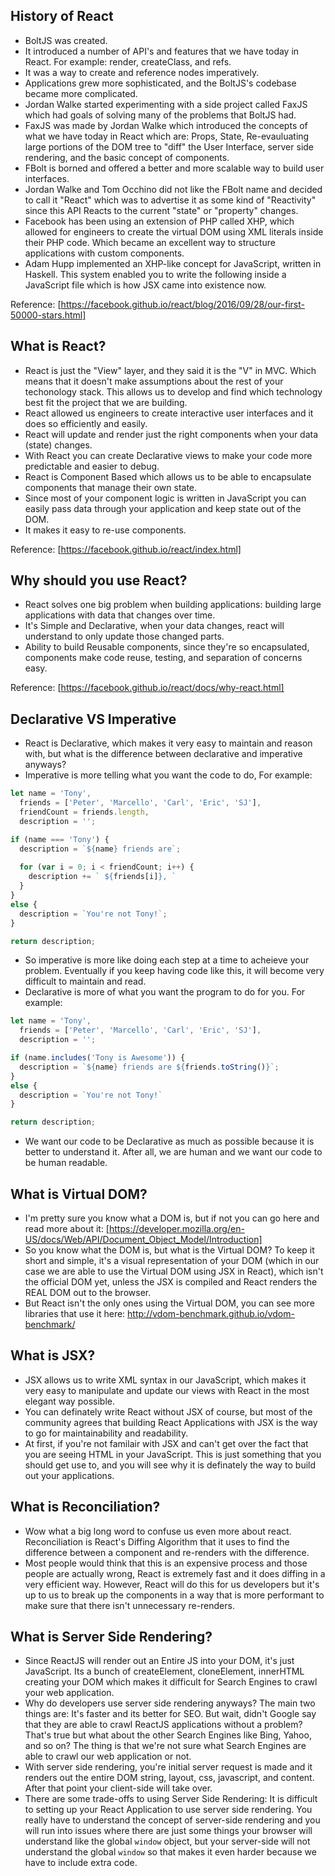 ## History of React
- BoltJS was created.
- It introduced a number of API's and features that we have today in React. For example: render, createClass, and refs.
- It was a way to create and reference nodes imperatively.
- Applications grew more sophisticated, and the BoltJS's codebase became more complicated.
- Jordan Walke started experimenting with a side project called FaxJS which had goals of solving many of the problems that BoltJS had.
- FaxJS was made by Jordan Walke which introduced the concepts of what we have today in React which are: Props, State, Re-evauluating large portions of the DOM tree to "diff" the User Interface, server side rendering, and the basic concept of components.
- FBolt is borned and offered a better and more scalable way to build user interfaces.
- Jordan Walke and Tom Occhino did not like the FBolt name and decided to call it "React" which was to advertise it as some kind of "Reactivity" since this API Reacts to the current "state" or "property" changes.
- Facebook has been using an extension of PHP called XHP, which allowed for engineers to create the virtual DOM using XML literals inside their PHP code. Which became an excellent way to structure applications with custom components.
- Adam Hupp implemented an XHP-like concept for JavaScript, written in Haskell. This system enabled you to write the following inside a JavaScript file which is how JSX came into existence now.

Reference: [https://facebook.github.io/react/blog/2016/09/28/our-first-50000-stars.html]

## What is React?
- React is just the "View" layer, and they said it is the "V" in MVC. Which means that it doesn't make assumptions about the rest of your techonology stack. This allows us to develop and find which technology best fit the project that we are building.
- React allowed us engineers to create interactive user interfaces and it does so efficiently and easily.
- React will update and render just the right components when your data (state) changes.
- With React you can create Declarative views to make your code more predictable and easier to debug.
- React is Component Based which allows us to be able to encapsulate components that manage their own state.
- Since most of your component logic is written in JavaScript you can easily pass data through your application and keep state out of the DOM.
- It makes it easy to re-use components.

Reference: [https://facebook.github.io/react/index.html]

## Why should you use React?
- React solves one big problem when building applications: building large applications with data that changes over time.
- It's Simple and Declarative, when your data changes, react will understand to only update those changed parts. 
- Ability to build Reusable components, since they're so encapsulated, components make code reuse, testing, and separation of concerns easy.

Reference: [https://facebook.github.io/react/docs/why-react.html]

## Declarative VS Imperative
- React is Declarative, which makes it very easy to maintain and reason with, but what is the difference between declarative and imperative anyways?
- Imperative is more telling what you want the code to do, For example:
```js
let name = 'Tony',
  friends = ['Peter', 'Marcello', 'Carl', 'Eric', 'SJ'],
  friendCount = friends.length,
  description = '';

if (name === 'Tony') {
  description = `${name} friends are`;
  
  for (var i = 0; i < friendCount; i++) {
    description += ` ${friends[i]}, `
  }
}
else {
  description = `You're not Tony!`;
}

return description;
```
- So imperative is more like doing each step at a time to acheieve your problem. Eventually if you keep having code like this, it will become very difficult to maintain and read.
- Declarative is more of what you want the program to do for you. For example:
```js
let name = 'Tony',
  friends = ['Peter', 'Marcello', 'Carl', 'Eric', 'SJ'],
  description = '';

if (name.includes('Tony is Awesome')) {
  description = `${name} friends are ${friends.toString()}`;
}
else {
  description = `You're not Tony!`
}

return description;
```
- We want our code to be Declarative as much as possible because it is better to understand it. After all, we are human and we want our code to be human readable.

## What is Virtual DOM?
- I'm pretty sure you know what a DOM is, but if not you can go here and read more about it: [https://developer.mozilla.org/en-US/docs/Web/API/Document_Object_Model/Introduction]
- So you know what the DOM is, but what is the Virtual DOM? To keep it short and simple, it's a visual representation of your DOM (which in our case we are able to use the Virtual DOM using JSX in React), which isn't the official DOM yet, unless the JSX is compiled and React renders the REAL DOM out to the browser.
- But React isn't the only ones using the Virtual DOM, you can see more libraries that use it here: http://vdom-benchmark.github.io/vdom-benchmark/

## What is JSX?
- JSX allows us to write XML syntax in our JavaScript, which makes it very easy to manipulate and update our views with React in the most elegant way possible.
- You can definately write React without JSX of course, but most of the community agrees that building React Applications with JSX is the way to go for maintainability and readability.
- At first, if you're not familair with JSX and can't get over the fact that you are seeing HTML in your JavaScript. This is just something that you should get use to, and you will see why it is definately the way to build out your applications.

## What is Reconciliation?
- Wow what a big long word to confuse us even more about react. Reconciliation is React's Diffing Algorithm that it uses to find the difference between a component and re-renders with the difference.
- Most people would think that this is an expensive process and those people are actually wrong, React is extremely fast and it does diffing in a very efficient way. However, React will do this for us developers but it's up to us to break up the components in a way that is more performant to make sure that there isn't unnecessary re-renders.

## What is Server Side Rendering?
- Since ReactJS will render out an Entire JS into your DOM, it's just JavaScript. Its a bunch of createElement, cloneElement, innerHTML creating your DOM which makes it difficult for Search Engines to crawl your web application. 
- Why do developers use server side rendering anyways? The main two things are: It's faster and its better for SEO. But wait, didn't Google say that they are able to crawl ReactJS applications without a problem? That's true but what about the other Search Engines like Bing, Yahoo, and so on? The thing is that we're not sure what Search Engines are able to crawl our web application or not.
- With server side rendering, you're initial server request is made and it renders out the entire DOM string, layout, css, javascript, and content. After that point your client-side will take over.
- There are some trade-offs to using Server Side Rendering: It is difficult to setting up your React Application to use server side rendering. You really have to understand the concept of server-side rendering and you will run into issues where there are just some things your browser will understand like the global `window` object, but your server-side will not understand the global `window` so that makes it even harder because we have to include extra code.
  